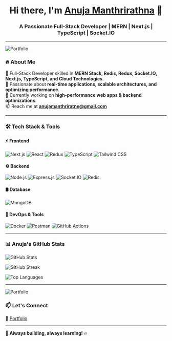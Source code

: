 <h1 align="center">Hi there, I'm <a href="https://github.com/Anujamanthrirathne">Anuja Manthrirathna</a> 👋</h1>
<h3 align="center">A Passionate Full-Stack Developer | MERN | Next.js | TypeScript | Socket.IO</h3>


---
![Portfolio](https://media0.giphy.com/media/v1.Y2lkPTc5MGI3NjExemV6dW82cDQ0OGx5MWRueDUwcXc3NThkeXQwdm1teG84Y3dtMjd1MyZlcD12MV9pbnRlcm5hbF9naWZfYnlfaWQmY3Q9Zw/26tn33aiTi1jkl6H6/giphy.gif)

### 🔥 **About Me**   
🚀 Full-Stack Developer skilled in **MERN Stack, Redis, Redux, Socket.IO, Next.js, TypeScript, and Cloud Technologies**.  
🎯 Passionate about **real-time applications, scalable architectures, and optimizing performance**.  
🔭 Currently working on **high-performance web apps & backend optimizations**.  
📫 Reach me at **anujamanthriratne@gmail.com**  

---

### 🛠 **Tech Stack & Tools**  

#### ⚡ Frontend  
![Next.js](https://img.shields.io/badge/Next.js-000000?style=for-the-badge&logo=next.js&logoColor=white)
![React](https://img.shields.io/badge/React-20232a?style=for-the-badge&logo=react&logoColor=61dafb)
![Redux](https://img.shields.io/badge/Redux-764abc?style=for-the-badge&logo=redux&logoColor=white)
![TypeScript](https://img.shields.io/badge/TypeScript-3178C6?style=for-the-badge&logo=typescript&logoColor=white)
![Tailwind CSS](https://img.shields.io/badge/TailwindCSS-38B2AC?style=for-the-badge&logo=tailwind-css&logoColor=white)

#### ⚙️ Backend  
![Node.js](https://img.shields.io/badge/Node.js-43853D?style=for-the-badge&logo=node.js&logoColor=white)
![Express.js](https://img.shields.io/badge/Express.js-404D59?style=for-the-badge)
![Socket.IO](https://img.shields.io/badge/Socket.IO-010101?style=for-the-badge&logo=socket.io&logoColor=white)
![Redis](https://img.shields.io/badge/Redis-DC382D?style=for-the-badge&logo=redis&logoColor=white)

#### 🛢 Database  
![MongoDB](https://img.shields.io/badge/MongoDB-4ea94b?style=for-the-badge&logo=mongodb&logoColor=white)

#### 🚀 DevOps & Tools  
![Docker](https://img.shields.io/badge/Docker-2496ED?style=for-the-badge&logo=docker&logoColor=white)
![Postman](https://img.shields.io/badge/Postman-FF6C37?style=for-the-badge&logo=postman&logoColor=white)
![GitHub Actions](https://img.shields.io/badge/GitHub%20Actions-2088FF?style=for-the-badge&logo=github-actions&logoColor=white)

---

### 📊 **Anuja's GitHub Stats**  

![GitHub Stats](https://github-readme-stats-sigma-five.vercel.app/api?username=Anujamanthrirathne&show_icons=true&theme=radical&count_private=true)


![GitHub Streak](https://streak-stats.demolab.com/?user=Anujamanthrirathne&theme=radical)

![Top Languages](https://github-readme-stats.vercel.app/api/top-langs/?username=Anujamanthrirathne&layout=compact&theme=radical)

---

 
![Portfolio](https://media4.giphy.com/media/v1.Y2lkPTc5MGI3NjExbXNoZmI0OW5nYnFxeWttaHFrN3c3NHFsaWJoM3llZGQyajdidXd3dSZlcD12MV9pbnRlcm5hbF9naWZfYnlfaWQmY3Q9Zw/78XCFBGOlS6keY1Bil/giphy.gif)

### 📫 **Let's Connect**  
🔗 [Portfolio](https://my-portfolio-ochre-ten-84.vercel.app/)  

---

🚀 **Always building, always learning!** 🔥
